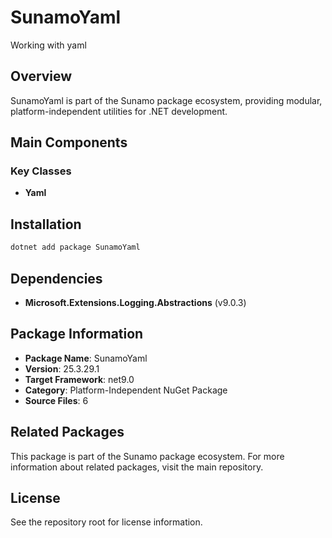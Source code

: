 # SunamoYaml

Working with yaml

## Overview

SunamoYaml is part of the Sunamo package ecosystem, providing modular, platform-independent utilities for .NET development.

## Main Components

### Key Classes

- **Yaml**

## Installation

```bash
dotnet add package SunamoYaml
```

## Dependencies

- **Microsoft.Extensions.Logging.Abstractions** (v9.0.3)

## Package Information

- **Package Name**: SunamoYaml
- **Version**: 25.3.29.1
- **Target Framework**: net9.0
- **Category**: Platform-Independent NuGet Package
- **Source Files**: 6

## Related Packages

This package is part of the Sunamo package ecosystem. For more information about related packages, visit the main repository.

## License

See the repository root for license information.

